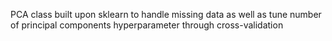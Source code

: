 PCA class built upon sklearn to handle missing data as well as tune number of principal components hyperparameter through cross-validation
